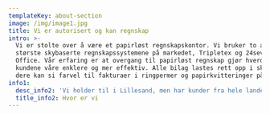 ```yaml
---
templateKey: about-section
image: /img/image1.jpg
title: Vi er autorisert og kan regnskap
intro: >-
  Vi er stolte over å være et papirløst regnskapskontor. Vi bruker to av de
  største skybaserte regnskapssystemene på markedet, Tripletex og 24seven
  Office. Vår erfaring er at overgang til papirløst regnskap gjør hverdagen for
  kundene våre enklere og mer effektiv. Alle bilag lastes rett opp i skyen og
  dere kan si farvel til fakturaer i ringpermer og papirkvitteringer på avveie.
info1:
  desc_info2: 'Vi holder til i Lillesand, men har kunder fra hele landet.'
  title_info2: Hvor er vi
---
```


